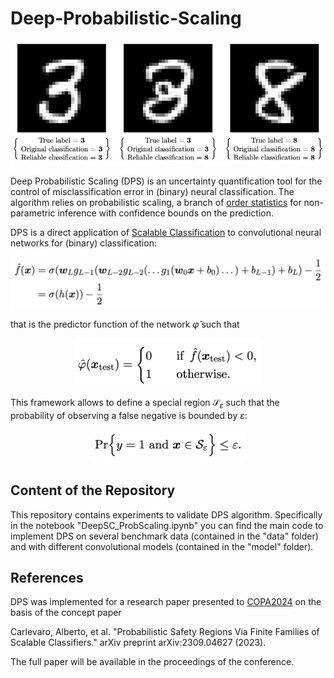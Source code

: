 # Deep-Probabilistic-Scaling

![Example Image](38intro.png)

Deep Probabilistic Scaling (DPS) is an uncertainty quantification tool for the control of misclassification error in (binary) neural classification. The algorithm relies on probabilistic scaling, a branch of [order statistics](https://en.wikipedia.org/wiki/Order_statistic) for non-parametric inference with confidence bounds on the prediction. 

DPS is a direct application of [Scalable Classification](https://paperswithcode.com/paper/probabilistic-safety-regions-via-finite) to convolutional neural networks for (binary) classification:

<div style="text-align:center;">
    <img src="binary_CNN.png" width="600">
</div>

that is the predictor function of the network $\hat \varphi$ such that

<div style="text-align:center;">
    <img src="scalable_class.png" width="300">
</div>

This framework allows to define a special region $\mathcal{S}_\varepsilon$ such that the probability of observing a false negative is bounded by $\varepsilon$:

<div style="text-align:center;">
    <img src="safety_bound.png" width="250">
</div>

## Content of the Repository

This repository contains experiments to validate DPS algorithm. Specifically in the notebook "DeepSC_ProbScaling.ipynb" you can find the main code to implement DPS on several benchmark data (contained in the "data" folder) and with different convolutional models (contained in the "model" folder).

## References

DPS was implemented for a research paper presented to [COPA2024](https://www.copa-conference.com/) on the basis of the concept paper 

Carlevaro, Alberto, et al. "Probabilistic Safety Regions Via Finite Families of Scalable Classifiers." arXiv preprint arXiv:2309.04627 (2023).

The full paper will be available in the proceedings of the conference.
